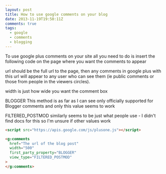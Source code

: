 ```yaml
---
layout: post
title: How to use google comments on your blog
date: 2013-11-19T19:50:11Z
comments: true
tags:
  - google
  - comments
  - blogging
---
```


To use google plus comments on your site all you need to do is insert the following code on the page where you want the comments to appear

url should be the full url to the page, then any comments in google plus with this url will appear to any user who can see them (ie public comments or those from people in the viewers circles).

<!--more-->

width is just how wide you want the comment box

BLOGGER This method is as far as I can see only officially supported for Blogger comments and only this value seems to work

FILTERED_POSTMOD similarly seems to be just what people use - I didn't find docs for this so I'm unsure if other values work

```html
<script src="https://apis.google.com/js/plusone.js"></script>

<g:comments
  href="The url of the blog post"
  width="500"
  first_party_property="BLOGGER"
  view_type="FILTERED_POSTMOD"
>
</g:comments>
```
